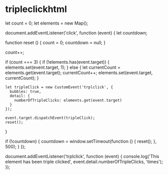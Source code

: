 # tripleclickhtml

let count = 0;
let elements = new Map();

document.addEventListener('click', function (event) {
  let countdown;
  
  function reset () {
    count = 0;
    countdown = null;
  }
  
  count++;
  
  if (count === 3) {
    if (!elements.has(event.target)) {
      elements.set(event.target, 1);
    } else {
      let currentCount = elements.get(event.target);
      currentCount++;
      elements.set(event.target, currentCount);
    }
    
    let tripleClick = new CustomEvent('trplclick', {
      bubbles: true,
      detail: {
        numberOfTripleClicks: elements.get(event.target)
      }
    });
    
    event.target.dispatchEvent(tripleClick);
    reset();
  }
  
  if (!countdown) {
    countdown = window.setTimeout(function () {
      reset();
    }, 500);
  }
});

document.addEventListener('trplclick', function (event) {
  console.log('This element has been triple clicked', event.detail.numberOfTripleClicks, 'times');
});
